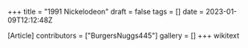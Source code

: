 +++
title = "1991 Nickelodeon"
draft = false
tags = []
date = 2023-01-09T12:12:48Z

[Article]
contributors = ["BurgersNuggs445"]
gallery = []
+++
wikitext